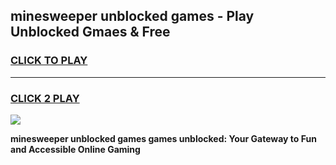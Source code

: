 
## minesweeper unblocked games - Play Unblocked Gmaes & Free
<h3>
<a href="https://premium.freeplayer.one?title=minesweeper_unblocked_games&ref=20F">CLICK TO PLAY</a></h3>
<hr>

<h3>
<a href="https://premium.freeplayer.one?title=minesweeper_unblocked_games&ref=20F">CLICK 2 PLAY</a>
  
</h3>

<a href="https://premium.freeplayer.one?title=minesweeper_unblocked_games&ref=20F/"><img src="https://clearcache.store/games.png"></a>


**minesweeper unblocked games games unblocked: Your Gateway to Fun and Accessible Online Gaming**
